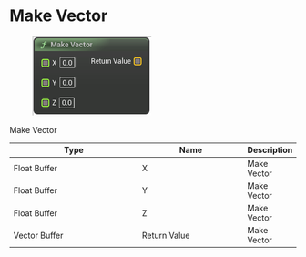 # Make Vector

<div align="left" data-full-width="false">

<figure><img src="Make_Vector.png" alt=""><figcaption></figcaption></figure>

</div>

Make Vector

<table>
<thead><tr><th width="250">Type</th><th width="200">Name</th><th>Description</th></tr></thead>
<tbody>
<tr><td>Float Buffer</td><td>X</td><td>Make Vector</td></tr>
<tr><td>Float Buffer</td><td>Y</td><td>Make Vector</td></tr>
<tr><td>Float Buffer</td><td>Z</td><td>Make Vector</td></tr>
<tr><td>Vector Buffer</td><td>Return Value</td><td>Make Vector</td></tr>
</tbody>
</table>